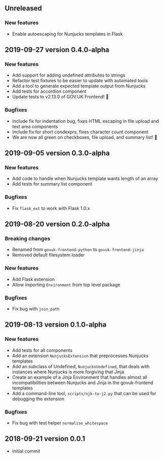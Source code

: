 ## Unreleased

### New features

* Enable autoescaping for Nunjucks templates in Flask

## 2019-09-27 version 0.4.0-alpha

### New features

* Add support for adding undefined attributes to strings
* Refactor test fixtures to be easier to update with automated tools
* Add a tool to generate expected template output from Nunjucks
* Add tests for accordion component
* Update tests to v2.13.0 of GOV.UK Frontend! :tada:

### Bugfixes

* Include fix for indentation bug, fixes HTML escaping in file upload and text area components
* Include fix for short condexprs, fixes character count component
* We are now all green on checkboxes, file upload, and summary list! :muscle:

## 2019-09-05 version 0.3.0-alpha

### New features

* Add code to handle when Nunjucks template wants length of an array
* Add tests for summary list component

###  Bugfixes

* Fix `flask_ext` to work with Flask 1.0.x

## 2019-08-20 version 0.2.0-alpha

### Breaking changes

* Renamed from `govuk-frontend-python` to `govuk-frontend-jinja`
* Removed default filesystem loader

### New features

* Add Flask extension
* Allow importing `Environment` from top level package

### Bugfixes

* Fix bug with `join_path`

## 2019-08-13 version 0.1.0-alpha

### New features

* Add tests for all components
* Add an extension `NunjucksExtension` that preprocesses Nunjucks templates
* Add an subclass of Undefined, `NunjucksUndefined`, that deals with instances where Nunjucks is more forgiving that Jinja
* Create an example of a Jinja Environment that handles almost all incompatibilities between Nunjucks and Jinja in the govuk-frontend templates
* Add a command-line tool, `scripts/njk-to-j2.py` that can be used for debugging the extension

### Bugfixes

* Fix bug with test helper `normalise_whitespace`

## 2018-09-21 version 0.0.1

* Initial commit
